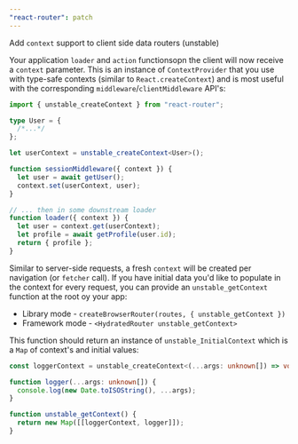 ```yaml
---
"react-router": patch
---
```


Add `context` support to client side data routers (unstable)

Your application `loader` and `action` functionsopn the client will now receive a `context` parameter. This is an instance of `ContextProvider` that you use with type-safe contexts (similar to `React.createContext`) and is most useful with the corresponding `middleware`/`clientMiddleware` API's:

```ts
import { unstable_createContext } from "react-router";

type User = {
  /*...*/
};

let userContext = unstable_createContext<User>();

function sessionMiddleware({ context }) {
  let user = await getUser();
  context.set(userContext, user);
}

// ... then in some downstream loader
function loader({ context }) {
  let user = context.get(userContext);
  let profile = await getProfile(user.id);
  return { profile };
}
```

Similar to server-side requests, a fresh `context` will be created per navigation (or `fetcher` call). If you have initial data you'd like to populate in the context for every request, you can provide an `unstable_getContext` function at the root oy your app:

- Library mode - `createBrowserRouter(routes, { unstable_getContext })`
- Framework mode - `<HydratedRouter unstable_getContext>`

This function should return an instance of `unstable_InitialContext` which is a `Map` of context's and initial values:

```ts
const loggerContext = unstable_createContext<(...args: unknown[]) => void>();

function logger(...args: unknown[]) {
  console.log(new Date.toISOString(), ...args);
}

function unstable_getContext() {
  return new Map([[loggerContext, logger]]);
}
```
